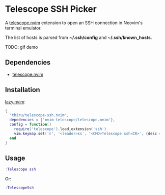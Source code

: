 # Telescope SSH Picker

A [telescope.nvim](https://github.com/nvim-telescope/telescope.nvim) extension to open an SSH connection in Neovim's terminal emulator.

The list of hosts is parsed from **~/.ssh/config** and **~/.ssh/known_hosts**.

TODO: gif demo


## Dependencies

- [telescope.nvim](https://github.com/nvim-telescope/telescope.nvim)


## Installation

[lazy.nvim](https://github.com/folke/lazy.nvim):

```lua
{
  'thiru/telescope-ssh.nvim',
  depedencies = {'nvim-telescope/telescope.nvim'},
  config = function()
    require('telescope').load_extension('ssh')
    vim.keymap.set('n', '<leader>ss', '<CMD>Telescope ssh<CR>', {desc = 'Open an [S]SH connection in a new tab'})
  end
}
```


## Usage

```lua
:Telescope ssh
```

Or:

```lua
:TelescopeSsh
```
